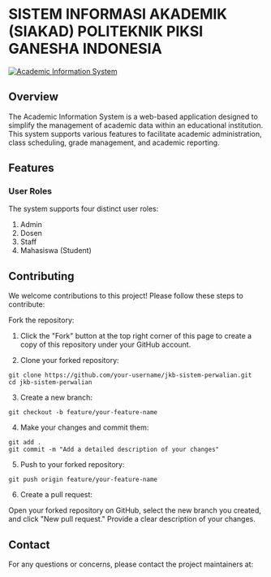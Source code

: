 # SISTEM INFORMASI AKADEMIK (SIAKAD) POLITEKNIK PIKSI GANESHA INDONESIA

[![Academic Information System](https://siakad.politeknik-kebumen.ac.id/assets/img/siakad_polda_logo.png)](https://siakad.politeknik-kebumen.ac.id)

## Overview

The Academic Information System is a web-based application designed to simplify the management of academic data within an educational institution. This system supports various features to facilitate academic administration, class scheduling, grade management, and academic reporting.

## Features

### User Roles

The system supports four distinct user roles:

1. Admin
2. Dosen
3. Staff
4. Mahasiswa (Student)


## Contributing

We welcome contributions to this project! Please follow these steps to contribute:

Fork the repository:

1. Click the "Fork" button at the top right corner of this page to create a copy of this repository under your GitHub account.

2. Clone your forked repository:
```
git clone https://github.com/your-username/jkb-sistem-perwalian.git
cd jkb-sistem-perwalian
```
3. Create a new branch:
```
git checkout -b feature/your-feature-name
```
4. Make your changes and commit them:
```
git add .
git commit -m "Add a detailed description of your changes"
```
5. Push to your forked repository:
```
git push origin feature/your-feature-name
```
6. Create a pull request:

Open your forked repository on GitHub, select the new branch you created, and click "New pull request." Provide a clear description of your changes.

## Contact
For any questions or concerns, please contact the project maintainers at:
